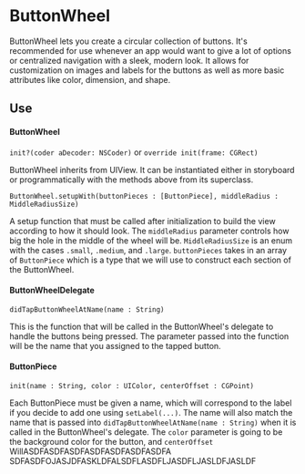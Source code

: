 # ButtonWheel

ButtonWheel lets you create a circular collection of buttons. It's recommended for use whenever an app would want to give a lot of options or centralized navigation with a sleek, modern look. It allows for customization on images and labels for the buttons as well as more basic attributes like color, dimension, and shape.


## Use

#### ButtonWheel

`init?(coder aDecoder: NSCoder)` or `override init(frame: CGRect) `

ButtonWheel inherits from UIView. It can be instantiated either in storyboard or programmatically with the methods above from its superclass.

`ButtonWheel.setupWith(buttonPieces : [ButtonPiece], middleRadius : MiddleRadiusSize)`

A setup function that must be called after initialization to build the view according to how it should look. The `middleRadius` parameter controls how big the hole in the middle of the wheel will be. `MiddleRadiusSize` is an enum with the cases `.small`, `.medium`, and `.large`. `buttonPieces` takes in an array of `ButtonPiece` which is a type that we will use to construct each section of the ButtonWheel.

#### ButtonWheelDelegate


`didTapButtonWheelAtName(name : String)`

This is the function that will be called in the ButtonWheel's delegate to handle the buttons being pressed. The parameter passed into the function will be the name that you assigned to the tapped button.

#### ButtonPiece

`init(name : String, color : UIColor, centerOffset : CGPoint)`

Each ButtonPiece must be given a name, which will correspond to the label if you decide to add one using `setLabel(...)`. The name will also match the name that is passed into `didTapButtonWheelAtName(name : String)` when it is called in the ButtonWheel's delegate. The `color` parameter is going to be the background color for the button, and `centerOffset` WillASDFASDFASDFASDFASDFASDFASDFA SDFASDFOJASJDFASKLDFALSDFLASDFLJASDFLJASLDFJASLDF
